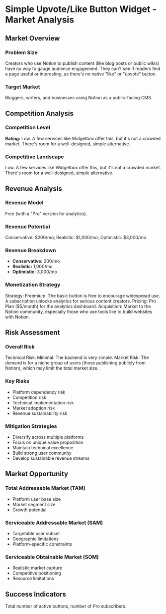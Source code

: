# Simple Upvote/Like Button Widget - Market Analysis

## Market Overview

### Problem Size
Creators who use Notion to publish content (like blog posts or public wikis) have no way to gauge audience engagement. They can't see if readers find a page useful or interesting, as there's no native "like" or "upvote" button.

### Target Market
Bloggers, writers, and businesses using Notion as a public-facing CMS.

## Competition Analysis

### Competition Level
**Rating:** Low. A few services like Widgetbox offer this, but it's not a crowded market. There's room for a well-designed, simple alternative.

### Competitive Landscape
Low. A few services like Widgetbox offer this, but it's not a crowded market. There's room for a well-designed, simple alternative.

## Revenue Analysis

### Revenue Model
Free (with a "Pro" version for analytics).

### Revenue Potential
Conservative: $200/mo; Realistic: $1,000/mo; Optimistic: $3,000/mo.

### Revenue Breakdown
- **Conservative:** 200/mo
- **Realistic:** 1,000/mo
- **Optimistic:** 3,000/mo

### Monetization Strategy
Strategy: Freemium. The basic button is free to encourage widespread use. A subscription unlocks analytics for serious content creators. Pricing: Pro Plan ($5/month) for the analytics dashboard. Acquisition: Market to the Notion community, especially those who use tools like to build websites with Notion.

## Risk Assessment

### Overall Risk
Technical Risk: Minimal. The backend is very simple. Market Risk: The demand is for a niche group of users (those publishing publicly from Notion), which may limit the total market size.

### Key Risks
- Platform dependency risk
- Competition risk
- Technical implementation risk
- Market adoption risk
- Revenue sustainability risk

### Mitigation Strategies
- Diversify across multiple platforms
- Focus on unique value proposition
- Maintain technical excellence
- Build strong user community
- Develop sustainable revenue streams

## Market Opportunity

### Total Addressable Market (TAM)
- Platform user base size
- Market segment size
- Growth potential

### Serviceable Addressable Market (SAM)
- Targetable user subset
- Geographic limitations
- Platform-specific constraints

### Serviceable Obtainable Market (SOM)
- Realistic market capture
- Competitive positioning
- Resource limitations

## Success Indicators
Total number of active buttons, number of Pro subscribers.
